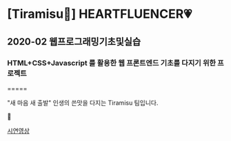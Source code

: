 # [Tiramisu🐻] HEARTFLUENCER💗
## 2020-02 웹프로그래밍기초및실습
### HTML+CSS+Javascript 를 활용한 웹 프론트엔드 기초를 다지기 위한 프로젝트

=====

"새 마음 새 출발" 인생의 쓴맛을 다지는 Tiramisu 팀입니다.

🤎

[시연영상](https://youtu.be/7LEnPVMge8o)


